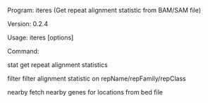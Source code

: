 Program: iteres (Get repeat alignment statistic from BAM/SAM file)

Version: 0.2.4

Usage:   iteres <command> [options]

Command: 

stat        get repeat alignment statistics

filter      filter alignment statistic on repName/repFamily/repClass
         
nearby      fetch nearby genes for locations from bed file
